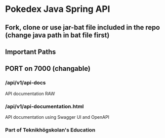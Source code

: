 # Pokedex Java Spring API 

## Fork, clone or use jar-bat file included in the repo (change java path in bat file first)

## Important Paths
## PORT on 7000 (changable)

### /api/v1/api-docs
API documentation RAW

### /api/v1/api-documentation.html
API documentation using Swagger UI and OpenAPI


### Part of Teknikhögskolan's Education
